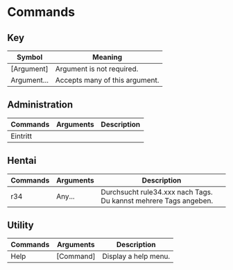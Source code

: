 # Commands

## Key 
| Symbol      | Meaning                        |
| ----------- | ------------------------------ |
| [Argument]  | Argument is not required.      |
| Argument... | Accepts many of this argument. |

## Administration
| Commands | Arguments | Description |
| -------- | --------- | ----------- |
| Eintritt |           |             |

## Hentai
| Commands | Arguments | Description                                                      |
| -------- | --------- | ---------------------------------------------------------------- |
| r34      | Any...    | Durchsucht rule34.xxx nach Tags. Du kannst mehrere Tags angeben. |

## Utility
| Commands | Arguments | Description          |
| -------- | --------- | -------------------- |
| Help     | [Command] | Display a help menu. |

